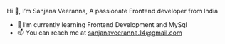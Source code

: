  Hi 👋, I’m Sanjana Veeranna, 
         A passionate Frontend developer from India
- 🌱 I’m currently learning Frontend Development and MySql
- 📫 You can reach me at sanjanaveeranna.14@gmail.com

<!---
SanjanaVeeranna/SanjanaVeeranna is a ✨ special ✨ repository because its `README.md` (this file) appears on your GitHub profile.
You can click the Preview link to take a look at your changes.
--->
